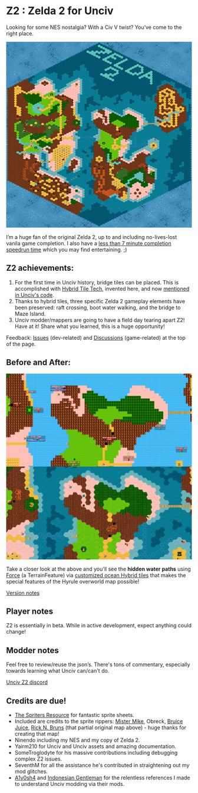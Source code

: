 
# Z2 : Zelda 2 for Unciv

Looking for some NES nostalgia? With a Civ V twist? You’ve come to the right place.

![](https://raw.githubusercontent.com/hackedpassword/Z2/main/preview.png)

I’m a huge fan of the original Zelda 2, up to and including no-lives-lost vanila game completion. I also have a [less than 7 minute completion speedrun time](https://youtu.be/uHrhG_AkObw) which you may find entertaining. ;) 

## Z2 achievements:

1. For the first time in Unciv history, bridge tiles can be placed. This is accomplished with [Hybrid Tile Tech](HybridTileTech.md), invented here, and now [mentioned in Unciv's code](https://github.com/yairm210/Unciv/blob/11108112b513da41fe80875c01332650455f1196/core/src/com/unciv/models/ruleset/validation/RulesetValidator.kt#L352).
2. Thanks to hybrid tiles, three specific Zelda 2 gameplay elements have been preserved: raft crossing, boot water walking, and the bridge to Maze Island.
3. Unciv modder/mappers are going to have a field day tearing apart Z2! Have at it! Share what you learned, this is a huge opportunity!

Feedback: [Issues](https://github.com/hackedpassword/Z2/issues) (dev-related) and [Discussions](https://github.com/hackedpassword/Z2/discussions) (game-related) at the top of the page.

## Before and After:

![](https://raw.githubusercontent.com/hackedpassword/Unciv-Assets/main/Images/Z2/z12%20comparison.png)

Take a closer look at the above and you'll see the **hidden water paths** using [Force](https://github.com/hackedpassword/Z2/blob/a28fc4ceebfa023fb7481dfcedd35cacc9fe58d3/jsons/Terrains.json#L282) (a TerrainFeature) via [customized ocean Hybrid tiles](https://github.com/hackedpassword/Z2/blob/a28fc4ceebfa023fb7481dfcedd35cacc9fe58d3/jsons/Terrains.json#L791) that makes the special features of the Hyrule overworld map possible! 

[Version notes](https://github.com/hackedpassword/Z2/version_notes.md)

## Player notes 

Z2 is essentially in beta. While in active development, expect anything could change! 

## Modder notes

Feel free to review/reuse the json’s. There's tons of commentary, especially towards learning what Unciv can/can't do. 

[Unciv Z2 discord](https://discord.com/channels/586194543280390151/1138883296835682324)


## Credits are due!

- [The Spriters Resource]( https://www.spriters-resource.com/) for fantastic sprite sheets.
- Included are credits to the sprite rippers: [Mister Mike](https://www.spriters-resource.com/submitter/MisterMike/), Obreck, [Bruice Juice](https://retrogamezone.co.uk/zelda2.htm), [Rick N. Bruns](https://www.pinterest.com/snesmaster/) (that partial original map above) - huge thanks for creating that map!
- Ninendo including my NES and my copy of Zelda 2.
- Yairm210 for Unciv and Unciv assets and amazing documentation.
- SomeTroglodyte for his massive contributions including debugging complex Z2 issues.
- SeventhM for all the assistance he's contributed in straightening out my mod glitches. 
- [A1y0sh4](https://github.com/A1y0sh4/The-Great-Unciv-Rework) and [Indonesian Gentleman](https://github.com/carriontrooper/Alpha-Frontier) for the relentless references I made to understand Unciv modding via their mods.
